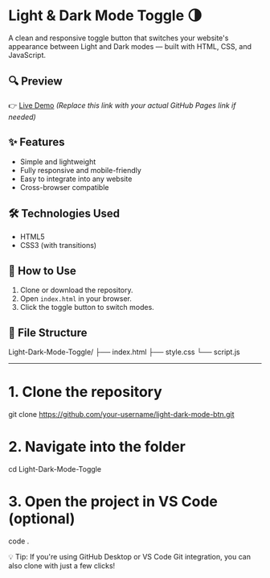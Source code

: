 # Light & Dark Mode Toggle 🌗

A clean and responsive toggle button that switches your website's appearance between Light and Dark modes — built with HTML, CSS, and JavaScript.

## 🔍 Preview

👉 [Live Demo]([https://eilya1387.github.io/Light-Dark-Mode-Toggle/](https://eilya1387.github.io/light-dark-mode-btn/))  
*(Replace this link with your actual GitHub Pages link if needed)*

## ✨ Features

- Simple and lightweight
- Fully responsive and mobile-friendly
- Easy to integrate into any website
- Cross-browser compatible

## 🛠 Technologies Used

- HTML5
- CSS3 (with transitions)


## 🚀 How to Use

1. Clone or download the repository.
2. Open `index.html` in your browser.
3. Click the toggle button to switch modes.

## 📂 File Structure
Light-Dark-Mode-Toggle/
├── index.html
├── style.css
└── script.js

---

# 1. Clone the repository
git clone https://github.com/your-username/light-dark-mode-btn.git

# 2. Navigate into the folder
cd Light-Dark-Mode-Toggle

# 3. Open the project in VS Code (optional)
code .

💡 Tip: If you're using GitHub Desktop or VS Code Git integration, you can also clone with just a few clicks!

